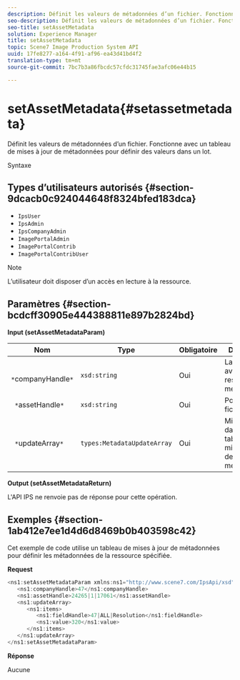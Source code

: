 ```yaml
---
description: Définit les valeurs de métadonnées d’un fichier. Fonctionne avec un tableau de mises à jour de métadonnées pour définir des valeurs dans un lot.
seo-description: Définit les valeurs de métadonnées d’un fichier. Fonctionne avec un tableau de mises à jour de métadonnées pour définir des valeurs dans un lot.
seo-title: setAssetMetadata
solution: Experience Manager
title: setAssetMetadata
topic: Scene7 Image Production System API
uuid: 17fe8277-a164-4f91-af96-ea43d41bd4f2
translation-type: tm+mt
source-git-commit: 7bc7b3a86fbcdc57cfdc31745fae3afc06e44b15

---
```



# setAssetMetadata{#setassetmetadata}

Définit les valeurs de métadonnées d’un fichier. Fonctionne avec un tableau de mises à jour de métadonnées pour définir des valeurs dans un lot.

Syntaxe

## Types d’utilisateurs autorisés {#section-9dcacb0c924044648f8324bfed183dca}

* `IpsUser`
* `IpsAdmin`
* `IpsCompanyAdmin`
* `ImagePortalAdmin`
* `ImagePortalContrib`
* `ImagePortalContribUser`

>[!NOTE]
>
>L’utilisateur doit disposer d’un accès en lecture à la ressource.

## Paramètres {#section-bcdcff30905e444388811e897b2824bd}

**Input (setAssetMetadataParam)**

| Nom | Type | Obligatoire | Description |
|---|---|---|---|
| ` *`companyHandle`*` | `xsd:string` | Oui | La poignée du avec la ressource à mettre à jour. |
| ` *`assetHandle`*` | `xsd:string` | Oui | Poignée du fichier. |
| ` *`updateArray`*` | `types:MetadataUpdateArray` | Oui | Mises à jour dans un tableau de mise à jour des métadonnées. |

**Output (setAssetMetadataReturn)**

L&#39;API IPS ne renvoie pas de réponse pour cette opération.

## Exemples {#section-1ab412e7ee1d4d6d8469b0b403598c42}

Cet exemple de code utilise un tableau de mises à jour de métadonnées pour définir les métadonnées de la ressource spécifiée.

**Request**

```java
<ns1:setAssetMetadataParam xmlns:ns1="http://www.scene7.com/IpsApi/xsd">
   <ns1:companyHandle>47</ns1:companyHandle>
   <ns1:assetHandle>24265|1|17061</ns1:assetHandle>
   <ns1:updateArray>
      <ns1:items>
         <ns1:fieldHandle>47|ALL|Resolution</ns1:fieldHandle>
         <ns1:value>320</ns1:value>
      </ns1:items>
   </ns1:updateArray>
</ns1:setAssetMetadataParam>
```

**Réponse**

Aucune
